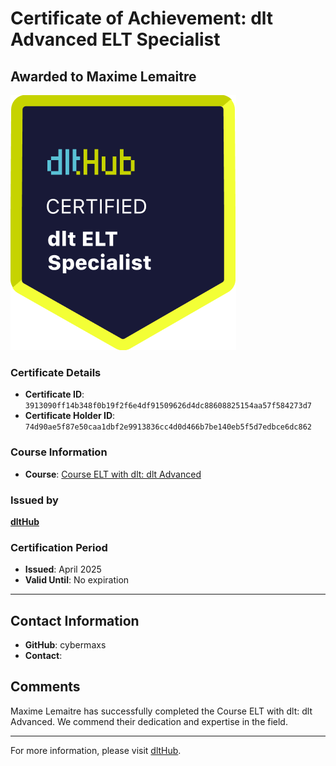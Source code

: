 
# Certificate of Achievement: dlt Advanced ELT Specialist

## Awarded to **Maxime Lemaitre**

![Course Image](../badges/dlt_ELT_specialist.png)

### Certificate Details
- **Certificate ID**: `3913090ff14b348f0b19f2f6e4df91509626d4dc88608825154aa57f584273d7`
- **Certificate Holder ID**: `74d90ae5f87e50caa1dbf2e9913836cc4d0d466b7be140eb5f5d7edbce6dc862`

### Course Information
- **Course**: [Course ELT with dlt: dlt Advanced](https://github.com/dlt-hub/dlthub-education/tree/main/courses/dlt_advanced_2025)

### Issued by
[**dltHub**](https://dlthub.com/) 

### Certification Period
- **Issued**: April 2025
- **Valid Until**: No expiration

---

## Contact Information
- **GitHub**: cybermaxs
- **Contact**: 

## Comments
Maxime Lemaitre has successfully completed the Course ELT with dlt: dlt Advanced. We commend their dedication and expertise in the field.

---

For more information, please visit [dltHub](https://dlthub.com/).
    